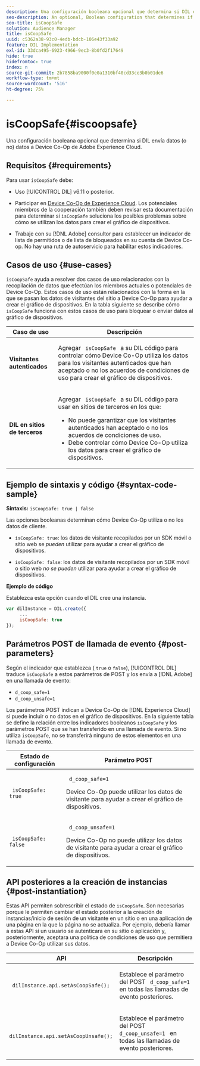```yaml
---
description: Una configuración booleana opcional que determina si DIL envía datos (o no) datos a Device Co-Op de Adobe Experience Cloud.
seo-description: An optional, Boolean configuration that determines if DIL sends (or does not send) data to the Adobe Experience Cloud Device Co-op.
seo-title: isCoopSafe
solution: Audience Manager
title: isCoopSafe
uuid: c5362a38-93c0-4edb-bdcb-106e43f33a92
feature: DIL Implementation
exl-id: 33dca495-6923-4966-9ec3-8b0fd2f17649
hide: true
hidefromtoc: true
index: n
source-git-commit: 2b7858ba9000f0e0a1310bf40cd33ce3b0b01de6
workflow-type: tm+mt
source-wordcount: '516'
ht-degree: 75%

---
```


# isCoopSafe{#iscoopsafe}

Una configuración booleana opcional que determina si DIL envía datos (o no) datos a Device Co-Op de Adobe Experience Cloud.

## Requisitos {#requirements}

Para usar `isCoopSafe` debe:

* Uso [!UICONTROL DIL] v6.11 o posterior.
* Participar en [Device Co-Op de Experience Cloud](https://experienceleague.adobe.com/docs/device-co-op/using/home.html). Los potenciales miembros de la cooperación también deben revisar esta documentación para determinar si `isCoopSafe` soluciona los posibles problemas sobre cómo se utilizan los datos para crear el gráfico de dispositivos.

* Trabaje con su [!DNL Adobe] consultor para establecer un indicador de lista de permitidos o de lista de bloqueados en su cuenta de Device Co-op. No hay una ruta de autoservicio para habilitar estos indicadores.

## Casos de uso {#use-cases}

`isCoopSafe` ayuda a resolver dos casos de uso relacionados con la recopilación de datos que efectúan los miembros actuales o potenciales de Device Co-Op. Estos casos de uso están relacionados con la forma en la que se pasan los datos de visitantes del sitio a Device Co-Op para ayudar a crear el gráfico de dispositivos. En la tabla siguiente se describe cómo `isCoopSafe` funciona con estos casos de uso para bloquear o enviar datos al gráfico de dispositivos.

<table id="table_A24C63D2A21F47EDBAC8FA5E7BE888D8"> 
 <thead> 
  <tr> 
   <th colname="col1" class="entry"> Caso de uso </th> 
   <th colname="col2" class="entry"> Descripción </th> 
  </tr> 
 </thead>
 <tbody> 
  <tr> 
   <td colname="col1"> <p> <b>Visitantes autenticados</b> </p> </td> 
   <td colname="col2"> <p>Agregar <code> isCoopSafe </code> a su <span class="wintitle"> DIL </span> código para controlar cómo Device Co-Op utiliza los datos para los visitantes autenticados que han aceptado o no los acuerdos de condiciones de uso para crear el gráfico de dispositivos. </p> </td> 
  </tr> 
  <tr> 
   <td colname="col1"> <p> <b>DIL en sitios de terceros</b> </p> </td> 
   <td colname="col2"> <p>Agregar <code> isCoopSafe </code> a su <span class="wintitle"> DIL </span> código para usar en sitios de terceros en los que: </p> <p> 
     <ul id="ul_C27BB26510314834A2A7CD99D46DA4AC"> 
      <li id="li_4E6AE574F18646F09C0CF4553EEA1A9E">No puede garantizar que los visitantes autenticados han aceptado o no los acuerdos de condiciones de uso. </li> 
      <li id="li_26D0561BF32B4278B0A6B5082C17FED8">Debe controlar cómo Device Co-Op utiliza los datos para crear el gráfico de dispositivos. </li> 
     </ul> </p> </td> 
  </tr> 
 </tbody> 
</table>

## Ejemplo de sintaxis y código {#syntax-code-sample}

**Sintaxis:** `isCoopSafe: true | false`

Las opciones booleanas determinan cómo Device Co-Op utiliza o no los datos de cliente.

* `isCoopSafe: true`: los datos de visitante recopilados por un SDK móvil o sitio web se *pueden* utilizar para ayudar a crear el gráfico de dispositivos.

* `isCoopSafe: false`: los datos de visitante recopilados por un SDK móvil o sitio web *no se pueden* utilizar para ayudar a crear el gráfico de dispositivos.

**Ejemplo de código**

Establezca esta opción cuando el DIL cree una instancia.

```js
var dilInstance = DIL.create({ 
     ... 
     isCoopSafe: true 
});
```

## Parámetros POST de llamada de evento {#post-parameters}

Según el indicador que establezca ( `true` o `false`), [!UICONTROL DIL] traduce `isCoopSafe` a estos parámetros de POST y los envía a [!DNL Adobe] en una llamada de evento:

* `d_coop_safe=1`
* `d_coop_unsafe=1`

Los parámetros POST indican a Device Co-Op de [!DNL Experience Cloud] si puede incluir o no datos en el gráfico de dispositivos. En la siguiente tabla se define la relación entre los indicadores booleanos `isCoopSafe` y los parámetros POST que se han transferido en una llamada de evento. Si no utiliza `isCoopSafe`, no se transferirá ninguno de estos elementos en una llamada de evento.

<table id="table_0A544534CA904F4D9836A34B8C1EACBB"> 
 <thead> 
  <tr> 
   <th colname="col1" class="entry"> Estado de configuración </th> 
   <th colname="col2" class="entry"> Parámetro POST </th> 
  </tr> 
 </thead>
 <tbody> 
  <tr> 
   <td colname="col1"> <p> <code> isCoopSafe: true </code> </p> </td> 
   <td colname="col2"> <p> <code> d_coop_safe=1 </code> </p> <p>Device Co-Op puede utilizar los datos de visitante para ayudar a crear el gráfico de dispositivos. </p> </td> 
  </tr> 
  <tr> 
   <td colname="col1"> <p> <code> isCoopSafe: false </code> </p> </td> 
   <td colname="col2"> <p> <code> d_coop_unsafe=1 </code> </p> <p>Device Co-Op no puede utilizar los datos de visitante para ayudar a crear el gráfico de dispositivos. </p> </td> 
  </tr> 
 </tbody> 
</table>

## API posteriores a la creación de instancias {#post-instantiation}

Estas API permiten sobrescribir el estado de `isCoopSafe`. Son necesarias porque le permiten cambiar el estado posterior a la creación de instancias/inicio de sesión de un visitante en un sitio o en una aplicación de una página en la que la página no se actualiza. Por ejemplo, debería llamar a estas API si un usuario se autenticara en su sitio o aplicación y, posteriormente, aceptara una política de condiciones de uso que permitiera a Device Co-Op utilizar sus datos.

<table id="table_BAA96B1F82BE48C3A61A1AF1367BA45C"> 
 <thead> 
  <tr> 
   <th colname="col1" class="entry"> API </th> 
   <th colname="col2" class="entry"> Descripción </th> 
  </tr> 
 </thead>
 <tbody> 
  <tr> 
   <td colname="col1"> <p> <code> dilInstance.api.setAsCoopSafe(); </code> </p> </td> 
   <td colname="col2"> <p>Establece el parámetro del POST <code> d_coop_safe=1 </code> en todas las llamadas de evento posteriores. </p> </td> 
  </tr> 
  <tr> 
   <td colname="col1"> <p> <code> dilInstance.api.setAsCoopUnsafe(); </code> </p> </td> 
   <td colname="col2"> <p>Establece el parámetro del POST <code> d_coop_unsafe=1 </code> en todas las llamadas de evento posteriores. </p> </td> 
  </tr> 
 </tbody> 
</table>

<!-- 

Wiki page https://wiki.corp.adobe.com/x/RCfFTg

 -->
